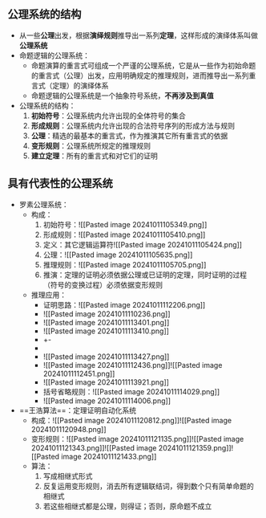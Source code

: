 ## 公理系统的结构

- 从一些**公理**出发，根据**演绎规则**推导出一系列**定理**，这样形成的演绎体系叫做**公理系统**
- 命题逻辑的公理系统：
	- 命题演算的重言式可组成一个严谨的公理系统，它是从一些作为初始命题的重言式（公理）出发，应用明确规定的推理规则，进而推导出一系列重言式（定理）的演绎体系
	- 命题逻辑的公理系统是一个抽象符号系统，**不再涉及到真值**
- 公理系统的结构：
	1. **初始符号**：公理系统内允许出现的全体符号的集合
	2. **形成规则**：公理系统内允许出现的合法符号序列的形成方法与规则
	3. **公理**：精选的最基本的重言式，作为推演其它所有重言式的依据
	4. **变形规则**：公理系统所规定的推理规则
	5. **建立定理**：所有的重言式和对它们的证明
## 具有代表性的公理系统

- 罗素公理系统：
	- 构成：
		1. 初始符号：![[Pasted image 20241011105349.png]]
		2. 形成规则：![[Pasted image 20241011105410.png]]
		3. 定义：其它逻辑运算符![[Pasted image 20241011105424.png]]
		4. 公理：![[Pasted image 20241011105635.png]]
		5. 推理规则：![[Pasted image 20241011105705.png]]
		6. 推演：定理的证明必须依据公理或已证明的定理，同时证明的过程（符号的变换过程）必须依据变形规则
	- 推理应用：
		- 证明思路：![[Pasted image 20241011112206.png]]
		- ![[Pasted image 20241011110236.png]]
		- ![[Pasted image 20241011113401.png]]
		- ![[Pasted image 20241011113410.png]]
		- +-
		- 
		- ![[Pasted image 20241011113427.png]]
		- ![[Pasted image 20241011112436.png]]![[Pasted image 20241011112451.png]]
		- ![[Pasted image 20241011113921.png]]
		- 括号省略规则：![[Pasted image 20241011114029.png]]
		- ![[Pasted image 20241011114006.png]]
- ==王浩算法==：定理证明自动化系统
	- 构成：![[Pasted image 20241011120812.png]]![[Pasted image 20241011120948.png]]
	- 变形规则：![[Pasted image 20241011121135.png]]![[Pasted image 20241011121343.png]]![[Pasted image 20241011121359.png]]![[Pasted image 20241011121433.png]]
	- 算法：
		1. 写成相继式形式
		2. 反复运用变形规则，消去所有逻辑联结词，得到数个只有简单命题的相继式
		3. 若这些相继式都是公理，则得证；否则，原命题不成立
